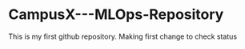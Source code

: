 # CampusX---MLOps-Repository
This is my first github repository.
Making first change to check status

